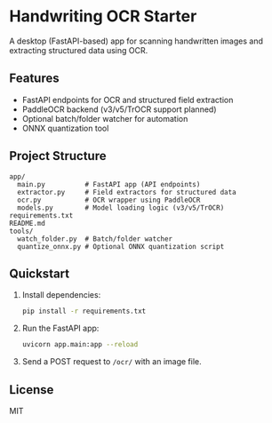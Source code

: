 # Handwriting OCR Starter

A desktop (FastAPI-based) app for scanning handwritten images and extracting structured data using OCR.

## Features
- FastAPI endpoints for OCR and structured field extraction
- PaddleOCR backend (v3/v5/TrOCR support planned)
- Optional batch/folder watcher for automation
- ONNX quantization tool

## Project Structure

```
app/
  main.py          # FastAPI app (API endpoints)
  extractor.py     # Field extractors for structured data
  ocr.py           # OCR wrapper using PaddleOCR
  models.py        # Model loading logic (v3/v5/TrOCR)
requirements.txt
README.md
tools/
  watch_folder.py  # Batch/folder watcher
  quantize_onnx.py # Optional ONNX quantization script
```

## Quickstart

1. Install dependencies:
   ```bash
   pip install -r requirements.txt
   ```
2. Run the FastAPI app:
   ```bash
   uvicorn app.main:app --reload
   ```
3. Send a POST request to `/ocr/` with an image file.

## License

MIT